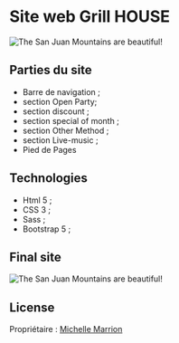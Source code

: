 # Site web Grill HOUSE

![The San Juan Mountains are beautiful!](/images/maquette-site.jpg "Screenshot du projet site web \"Grill House\"")

## Parties du site
 - Barre de navigation ;
 - section Open Party;
 - section discount ;
 - section special of month ;
 - section Other Method ;
 - section Live-music ;
 - Pied de Pages
## Technologies

 - Html 5 ;
 - CSS 3 ;
 - Sass ;
 - Bootstrap 5 ;
## Final site
![The San Juan Mountains are beautiful!](/images/Grill-House.png "Screenshot du projet site web \"Grill House\"")
## License
Propriétaire : [Michelle Marrion](https://github.com/michelle-marrion/)